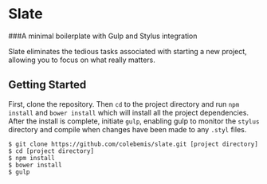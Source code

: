 Slate
=====

###A minimal boilerplate with Gulp and Stylus integration

Slate eliminates the tedious tasks associated with starting a new project, allowing you to focus on what really matters.

Getting Started
-----

First, clone the repository. Then `cd` to the project directory and run `npm install` and `bower install` which will install all the project dependencies. After the install is complete, initiate `gulp`, enabling gulp to monitor the `stylus` directory and compile when changes have been made to any `.styl` files.

    $ git clone https://github.com/colebemis/slate.git [project directory]
    $ cd [project directory]
    $ npm install
    $ bower install
    $ gulp
